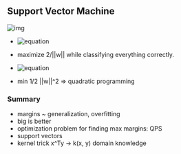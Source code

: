 ## Support Vector Machine

![img](http://www.clipular.com/c/5247980222545920.png?k=I_n5LbYaOaVkCPjFw9rMSiM_7AA)

- ![equation](http://latex.codecogs.com/gif.latex?y(label)=w^Tx+b (w:parameter))

- maximize 2/||w|| while classifying everything correctly.

- ![equation](http://latex.codecogs.com/gif.latex?y_i(w^Tx_i+b)>=1)

- min 1/2 ||w||^2 => quadratic programming

### Summary
- margins ~ generalization, overfitting 
- big is better
- optimization problem for finding max margins: QPS
- support vectors
- kernel trick x^Ty -> k(x, y) domain knowledge
